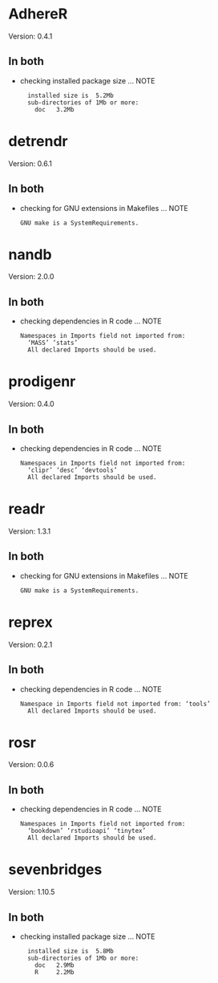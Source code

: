 # AdhereR

Version: 0.4.1

## In both

*   checking installed package size ... NOTE
    ```
      installed size is  5.2Mb
      sub-directories of 1Mb or more:
        doc   3.2Mb
    ```

# detrendr

Version: 0.6.1

## In both

*   checking for GNU extensions in Makefiles ... NOTE
    ```
    GNU make is a SystemRequirements.
    ```

# nandb

Version: 2.0.0

## In both

*   checking dependencies in R code ... NOTE
    ```
    Namespaces in Imports field not imported from:
      ‘MASS’ ‘stats’
      All declared Imports should be used.
    ```

# prodigenr

Version: 0.4.0

## In both

*   checking dependencies in R code ... NOTE
    ```
    Namespaces in Imports field not imported from:
      ‘clipr’ ‘desc’ ‘devtools’
      All declared Imports should be used.
    ```

# readr

Version: 1.3.1

## In both

*   checking for GNU extensions in Makefiles ... NOTE
    ```
    GNU make is a SystemRequirements.
    ```

# reprex

Version: 0.2.1

## In both

*   checking dependencies in R code ... NOTE
    ```
    Namespace in Imports field not imported from: ‘tools’
      All declared Imports should be used.
    ```

# rosr

Version: 0.0.6

## In both

*   checking dependencies in R code ... NOTE
    ```
    Namespaces in Imports field not imported from:
      ‘bookdown’ ‘rstudioapi’ ‘tinytex’
      All declared Imports should be used.
    ```

# sevenbridges

Version: 1.10.5

## In both

*   checking installed package size ... NOTE
    ```
      installed size is  5.8Mb
      sub-directories of 1Mb or more:
        doc   2.9Mb
        R     2.2Mb
    ```

